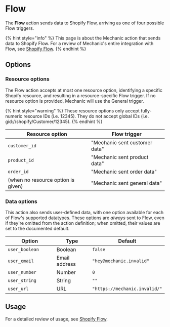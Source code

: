 # Flow

The **Flow** action sends data to Shopify Flow, arriving as one of four possible Flow triggers.

{% hint style="info" %}
This page is about the Mechanic action that sends data to Shopify Flow. For a review of Mechanic's entire integration with Flow, see [Shopify Flow](../../../platform/integrations/shopify-flow.md).
{% endhint %}

## Options

### Resource options

The Flow action accepts at most one resource option, identifying a specific Shopify resource, and resulting in a resource-specific Flow trigger. If no resource option is provided, Mechanic will use the General trigger.

{% hint style="warning" %}
These resource options only accept fully-numeric resource IDs (i.e. 12345). They do not accept global IDs (i.e. gid://shopify/Customer/12345).
{% endhint %}

| Resource option                    | Flow trigger                  |
| ---------------------------------- | ----------------------------- |
| `customer_id`                      | "Mechanic sent customer data" |
| `product_id`                       | "Mechanic sent product data"  |
| `order_id`                         | "Mechanic sent order data"    |
| (when no resource option is given) | "Mechanic sent general data"  |

### Data options

This action also sends user-defined data, with one option available for each of Flow's supported datatypes. These options are _always_ sent to Flow, even if they're omitted from the action definition; when omitted, their values are set to the documented default.

<table><thead><tr><th width="198.0845070422535">Option</th><th width="150">Type</th><th>Default</th></tr></thead><tbody><tr><td><code>user_boolean</code></td><td>Boolean</td><td><code>false</code></td></tr><tr><td><code>user_email</code></td><td>Email address</td><td><code>"hey@mechanic.invalid"</code></td></tr><tr><td><code>user_number</code></td><td>Number</td><td><code>0</code></td></tr><tr><td><code>user_string</code></td><td>String</td><td><code>""</code></td></tr><tr><td><code>user_url</code></td><td>URL</td><td><code>"https://mechanic.invalid/"</code></td></tr></tbody></table>

## Usage

For a detailed review of usage, see [Shopify Flow](../../../platform/integrations/shopify-flow.md#mechanic-flow).

